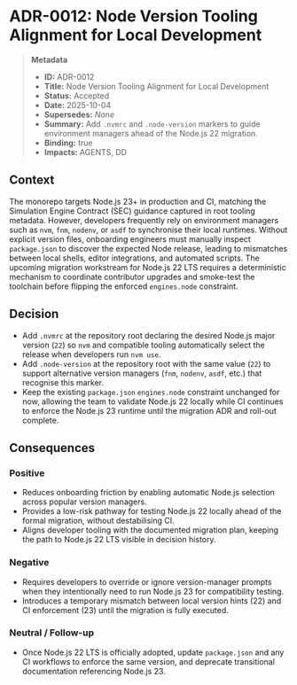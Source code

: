# ADR-0012: Node Version Tooling Alignment for Local Development

> **Metadata**
>
> - **ID:** ADR-0012
> - **Title:** Node Version Tooling Alignment for Local Development
> - **Status:** Accepted
> - **Date:** 2025-10-04
> - **Supersedes:** _None_
> - **Summary:** Add `.nvmrc` and `.node-version` markers to guide environment managers ahead of the Node.js 22 migration.
> - **Binding:** true
> - **Impacts:** AGENTS, DD

## Context

The monorepo targets Node.js 23+ in production and CI, matching the Simulation Engine Contract (SEC) guidance captured in root tooling metadata. However, developers frequently rely on environment managers such as `nvm`, `fnm`, `nodenv`, or `asdf` to synchronise their local runtimes. Without explicit version files, onboarding engineers must manually inspect `package.json` to discover the expected Node release, leading to mismatches between local shells, editor integrations, and automated scripts. The upcoming migration workstream for Node.js 22 LTS requires a deterministic mechanism to coordinate contributor upgrades and smoke-test the toolchain before flipping the enforced `engines.node` constraint.

## Decision

- Add `.nvmrc` at the repository root declaring the desired Node.js major version (`22`) so `nvm` and compatible tooling automatically select the release when developers run `nvm use`.
- Add `.node-version` at the repository root with the same value (`22`) to support alternative version managers (`fnm`, `nodenv`, `asdf`, etc.) that recognise this marker.
- Keep the existing `package.json` `engines.node` constraint unchanged for now, allowing the team to validate Node.js 22 locally while CI continues to enforce the Node.js 23 runtime until the migration ADR and roll-out complete.

## Consequences

### Positive

- Reduces onboarding friction by enabling automatic Node.js selection across popular version managers.
- Provides a low-risk pathway for testing Node.js 22 locally ahead of the formal migration, without destabilising CI.
- Aligns developer tooling with the documented migration plan, keeping the path to Node.js 22 LTS visible in decision history.

### Negative

- Requires developers to override or ignore version-manager prompts when they intentionally need to run Node.js 23 for compatibility testing.
- Introduces a temporary mismatch between local version hints (22) and CI enforcement (23) until the migration is fully executed.

### Neutral / Follow-up

- Once Node.js 22 LTS is officially adopted, update `package.json` and any CI workflows to enforce the same version, and deprecate transitional documentation referencing Node.js 23.
